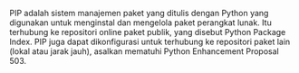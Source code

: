 PIP adalah sistem manajemen paket yang ditulis dengan Python yang digunakan untuk menginstal dan mengelola paket perangkat lunak.
Itu terhubung ke repositori online paket publik, yang disebut Python Package Index. 
PIP juga dapat dikonfigurasi untuk terhubung ke repositori paket lain (lokal atau jarak jauh), asalkan mematuhi Python Enhancement Proposal 503.
